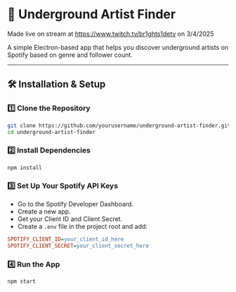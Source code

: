 # 🎵 Underground Artist Finder

Made live on stream at https://www.twitch.tv/br1ghts1detv on 3/4/2025

A simple Electron-based app that helps you discover underground artists on Spotify based on genre and follower count.

---

## 🛠️ Installation & Setup

### 1️⃣ Clone the Repository
```sh
git clone https://github.com/yourusername/underground-artist-finder.git
cd underground-artist-finder
```

### 2️⃣ Install Dependencies
```sh
npm install
```

### 3️⃣ Set Up Your Spotify API Keys
- Go to the Spotify Developer Dashboard.
- Create a new app.
- Get your Client ID and Client Secret.
- Create a `.env` file in the project root and add:

```ini
SPOTIFY_CLIENT_ID=your_client_id_here
SPOTIFY_CLIENT_SECRET=your_client_secret_here
```

### 4️⃣ Run the App
```sh
npm start
